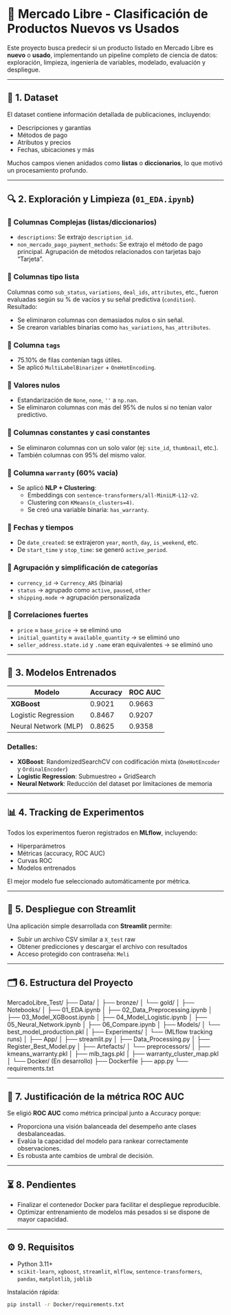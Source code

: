 # 🛒 Mercado Libre - Clasificación de Productos Nuevos vs Usados

Este proyecto busca predecir si un producto listado en Mercado Libre es **nuevo** o **usado**, implementando un pipeline completo de ciencia de datos: exploración, limpieza, ingeniería de variables, modelado, evaluación y despliegue.

---

## 📁 1. Dataset

El dataset contiene información detallada de publicaciones, incluyendo:
- Descripciones y garantías
- Métodos de pago
- Atributos y precios
- Fechas, ubicaciones y más

Muchos campos vienen anidados como **listas** o **diccionarios**, lo que motivó un procesamiento profundo.

---

## 🔍 2. Exploración y Limpieza (`01_EDA.ipynb`)

### 🔹 Columnas Complejas (listas/diccionarios)
- `descriptions`: Se extrajo `description_id`.
- `non_mercado_pago_payment_methods`: Se extrajo el método de pago principal. Agrupación de métodos relacionados con tarjetas bajo “Tarjeta”.

### 🔹 Columnas tipo lista
Columnas como `sub_status`, `variations`, `deal_ids`, `attributes`, etc., fueron evaluadas según su % de vacíos y su señal predictiva (`condition`). Resultado:
- Se eliminaron columnas con demasiados nulos o sin señal.
- Se crearon variables binarias como `has_variations`, `has_attributes`.

### 🔹 Columna `tags`
- 75.10% de filas contenían tags útiles.
- Se aplicó `MultiLabelBinarizer` + `OneHotEncoding`.

### 🔹 Valores nulos
- Estandarización de `None`, `none`, `''` a `np.nan`.
- Se eliminaron columnas con más del 95% de nulos si no tenían valor predictivo.

### 🔹 Columnas constantes y casi constantes
- Se eliminaron columnas con un solo valor (ej: `site_id`, `thumbnail`, etc.).
- También columnas con 95% del mismo valor.

### 🔹 Columna `warranty` (60% vacía)
- Se aplicó **NLP + Clustering**:
  - Embeddings con `sentence-transformers/all-MiniLM-L12-v2`.
  - Clustering con `KMeans(n_clusters=4)`.
  - Se creó una variable binaria: `has_warranty`.

### 🔹 Fechas y tiempos
- De `date_created`: se extrajeron `year`, `month`, `day`, `is_weekend`, etc.
- De `start_time` y `stop_time`: se generó `active_period`.

### 🔹 Agrupación y simplificación de categorías
- `currency_id` → `Currency_ARS` (binaria)
- `status` → agrupado como `active`, `paused`, `other`
- `shipping.mode` → agrupación personalizada

### 🔹 Correlaciones fuertes
- `price` ≈ `base_price` → se eliminó uno
- `initial_quantity` ≈ `available_quantity` → se eliminó uno
- `seller_address.state.id` y `.name` eran equivalentes → se eliminó uno

---

## 🤖 3. Modelos Entrenados

| Modelo               | Accuracy | ROC AUC |
|----------------------|----------|---------|
| **XGBoost**          | 0.9021   | 0.9663  |
| Logistic Regression  | 0.8467   | 0.9207  |
| Neural Network (MLP) | 0.8625   | 0.9358  |

### Detalles:
- **XGBoost**: RandomizedSearchCV con codificación mixta (`OneHotEncoder` y `OrdinalEncoder`)
- **Logistic Regression**: Submuestreo + GridSearch
- **Neural Network**: Reducción del dataset por limitaciones de memoria

---

## 📊 4. Tracking de Experimentos

Todos los experimentos fueron registrados en **MLflow**, incluyendo:
- Hiperparámetros
- Métricas (accuracy, ROC AUC)
- Curvas ROC
- Modelos entrenados

El mejor modelo fue seleccionado automáticamente por métrica.

---

## 🚀 5. Despliegue con Streamlit

Una aplicación simple desarrollada con **Streamlit** permite:
- Subir un archivo CSV similar a `X_test` raw
- Obtener predicciones y descargar el archivo con resultados
- Acceso protegido con contraseña: `Meli`

---

## 🗂️ 6. Estructura del Proyecto

MercadoLibre_Test/
├── Data/
│   ├── bronze/
│   └── gold/
│
├── Notebooks/
│   ├── 01_EDA.ipynb
│   ├── 02_Data_Preprocessing.ipynb
│   ├── 03_Model_XGBoost.ipynb
│   ├── 04_Model_Logistic.ipynb
│   ├── 05_Neural_Network.ipynb
│   ├── 06_Compare.ipynb
│
├── Models/
│   └── best_model_production.pkl
│
├── Experiments/
│   └── (MLflow tracking runs)
│
├── App/
│   ├── streamlit.py
│   ├── Data_Processing.py
│   ├── Register_Best_Model.py
│
├── Artefacts/
│   └── preprocessors/
│       ├── kmeans_warranty.pkl
│       ├── mlb_tags.pkl
│       ├── warranty_cluster_map.pkl
│
└── Docker/ (En desarrollo)
├── Dockerfile
├── app.py
└── requirements.txt


---

## 🧠 7. Justificación de la métrica ROC AUC

Se eligió **ROC AUC** como métrica principal junto a Accuracy porque:
- Proporciona una visión balanceada del desempeño ante clases desbalanceadas.
- Evalúa la capacidad del modelo para rankear correctamente observaciones.
- Es robusta ante cambios de umbral de decisión.

---

## ⏳ 8. Pendientes

- Finalizar el contenedor Docker para facilitar el despliegue reproducible.
- Optimizar entrenamiento de modelos más pesados si se dispone de mayor capacidad.

---

## ⚙️ 9. Requisitos

- Python 3.11+
- `scikit-learn`, `xgboost`, `streamlit`, `mlflow`, `sentence-transformers`, `pandas`, `matplotlib`, `joblib`

Instalación rápida:

```bash
pip install -r Docker/requirements.txt
